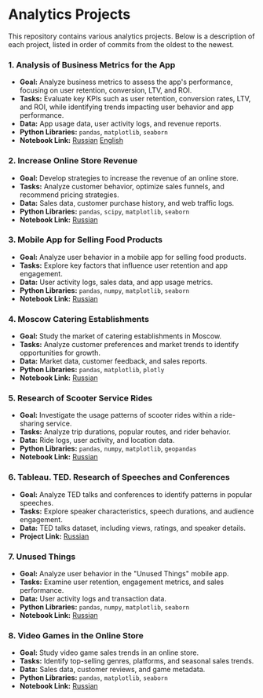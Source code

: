 # Analytics Projects

This repository contains various analytics projects. Below is a description of each project, listed in order of commits from the oldest to the newest.

### 1. **Analysis of Business Metrics for the App**
   - **Goal:**  Analyze business metrics to assess the app's performance, focusing on user retention, conversion, LTV, and ROI.
   - **Tasks:** Evaluate key KPIs such as user retention, conversion rates, LTV, and ROI, while identifying trends impacting user behavior and app performance.
   - **Data:** App usage data, user activity logs, and revenue reports.
   - **Python Libraries:** `pandas`, `matplotlib`, `seaborn`
   - **Notebook Link:** [Russian](https://github.com/akopyan757/Analytics-Projects/blob/main/Analysis%20of%20Business%20Metrics%20for%20the%20App/Analysis%20of%20Business%20Metrics%20for%20the%20App.ipynb) [English]()
  
### 2. **Increase Online Store Revenue**
   - **Goal:** Develop strategies to increase the revenue of an online store.
   - **Tasks:** Analyze customer behavior, optimize sales funnels, and recommend pricing strategies.
   - **Data:** Sales data, customer purchase history, and web traffic logs.
   - **Python Libraries:** `pandas`, `scipy`, `matplotlib`, `seaborn`
   - **Notebook Link:** [Russian](https://github.com/akopyan757/Analytics-Projects/blob/main/Increase%20Online%20Store%20Revenue/Hypothesis%20Analysis%20and%20A%3AB%20Testing%20to%20Increase%20Online%20Store%20Revenue.ipynb)
  
### 3. **Mobile App for Selling Food Products**
   - **Goal:** Analyze user behavior in a mobile app for selling food products.
   - **Tasks:** Explore key factors that influence user retention and app engagement.
   - **Data:** User activity logs, sales data, and app usage metrics.
   - **Python Libraries:** `pandas`, `numpy`, `matplotlib`, `seaborn`
   - **Notebook Link:** [Russian](https://github.com/akopyan757/Analytics-Projects/blob/main/Mobile%20app%20for%20selling%20food%20products/Project.%20Research%20of%20a%20mobile%20app%20for%20selling%20food%20products.ipynb)
  
### 4. **Moscow Catering Establishments**
   - **Goal:** Study the market of catering establishments in Moscow.
   - **Tasks:** Analyze customer preferences and market trends to identify opportunities for growth.
   - **Data:** Market data, customer feedback, and sales reports.
   - **Python Libraries:** `pandas`, `matplotlib`, `plotly`
   - **Notebook Link:** [Russian](https://github.com/akopyan757/Analytics-Projects/blob/main/Moscow%20Catering%20Establishments/Project.%20Market%20Analysis%20of%20Moscow%20Catering%20Establishments.ipynb)

### 5. **Research of Scooter Service Rides**
   - **Goal:** Investigate the usage patterns of scooter rides within a ride-sharing service.
   - **Tasks:** Analyze trip durations, popular routes, and rider behavior.
   - **Data:** Ride logs, user activity, and location data.
   - **Python Libraries:** `pandas`, `numpy`, `matplotlib`, `geopandas`
   - **Notebook Link:** [Russian](https://github.com/akopyan757/Analytics-Projects/blob/main/Research%20of%20Scooter%20Service%20Rides/Research%20of%20Scooter%20Service%20Rides.ipynb)
 
### 6. **Tableau. TED. Research of Speeches and Conferences**
   - **Goal:** Analyze TED talks and conferences to identify patterns in popular speeches.
   - **Tasks:** Explore speaker characteristics, speech durations, and audience engagement.
   - **Data:** TED talks dataset, including views, ratings, and speaker details.
   - **Project Link:** [Russian](https://public.tableau.com/views/TED_17280788655360/sheet17?:language=en-US&:sid=&:redirect=auth&:display_count=n&:origin=viz_share_link)

### 7. **Unused Things**
   - **Goal:** Analyze user behavior in the "Unused Things" mobile app.
   - **Tasks:** Examine user retention, engagement metrics, and sales performance.
   - **Data:** User activity logs and transaction data.
   - **Python Libraries:** `pandas`, `numpy`, `matplotlib`, `seaborn`
   - **Notebook Link:** [Russian](https://github.com/akopyan757/Analytics-Projects/blob/main/Unused%20things/Project%20%22Unused%20Things%22.%20Mobile%20App%20Research%20(Russian).ipynb)

### 8. **Video Games in the Online Store**
   - **Goal:** Study video game sales trends in an online store.
   - **Tasks:** Identify top-selling genres, platforms, and seasonal sales trends.
   - **Data:** Sales data, customer reviews, and game metadata.
   - **Python Libraries:** `pandas`, `matplotlib`, `seaborn`
   - **Notebook Link:** [Russian](https://github.com/akopyan757/Analytics-Projects/tree/main/Video%20Games%20in%20the%20Online%20Store)
